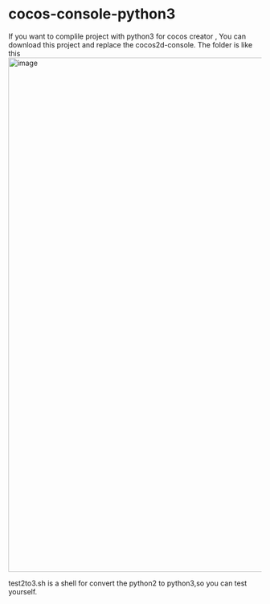 <!--
 * @Description: 
 * @Author: fanshaoqiang
 * @Date: 2021-12-15 09:35:40
 * @LastEditTime: 2021-12-15 09:41:34
 * @LastEditors: fanshaoqiang
-->
# cocos-console-python3

If you want to complile project with  python3 for cocos creator , You can download this project and replace the cocos2d-console.
The folder is like this 
<img width="1023" alt="image" src="https://user-images.githubusercontent.com/189930/146106437-f4d702e9-117f-40c8-a45d-012209cabe3d.png">

test2to3.sh is a shell for convert the python2 to python3,so you can test yourself.